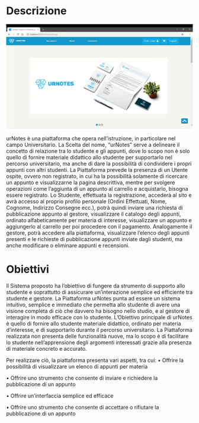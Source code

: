 # Descrizione

![Descrizione ](images/homepage.png)

urNotes è una piattaforma che opera nell’istruzione, in particolare nel campo Universitario.
La Scelta del nome, “urNotes” serve a delineare il concetto di relazione tra lo studente e gli appunti, dove lo scopo non è solo quello di fornire materiale didattico allo studente per supportarlo nel percorso universitario, ma anche di dare la possibilità di condividere i propri appunti con altri studenti.
La Piattaforma prevede la presenza di un Utente ospite, ovvero non registrato, in cui ha la possibilità solamente di ricercare un appunto e visualizzarne la pagina descrittiva, mentre per svolgere operazioni come l’aggiunta di un appunto al carrello e acquistarlo, bisogna essere registrato.
Lo Studente, effettuata la registrazione, accederà al sito e avrà accesso al proprio profilo personale (Ordini Effettuati, Nome, Cognome, Indirizzo Consegne ecc.), potrà quindi inviare una richiesta di pubblicazione appunto al gestore, visualizzare il catalogo degli appunti, ordinato alfabeticamente per materia di interesse, visualizzare un appunto e aggiungerlo al carrello per poi procedere con il pagamento.
Analogamente il gestore, potrà accedere alla piattaforma, visualizzare l’elenco degli appunti presenti e le richieste di pubblicazione appunti inviate dagli studenti, ma anche modificare o eliminare appunti e recensioni.

# Obiettivi

Il Sistema proposto ha l’obiettivo di fungere da strumento di supporto allo studente e soprattutto di assicurare un’interazione semplice ed efficiente tra studente e gestore. 
La Piattaforma urNotes punta ad essere un sistema intuitivo, semplice e immediato che permetta allo studente di avere una visione completa di ciò che davvero ha bisogno nello studio, e al gestore di interagire in modo efficace con lo studente. 
L’Obiettivo principale di urNotes è quello di fornire allo studente materiale didattico, ordinato per materia d’interesse, e di supportarlo durante il percorso universitario.
La Piattaforma realizzata non presenta delle funzionalità nuove, ma lo scopo è di facilitare lo studente nell’apprensione degli argomenti interessati grazie alla presenza di materiale concreto e accurato.

Per realizzare ciò, la piattaforma presenta vari aspetti, tra cui:
•	Offrire la possibilità di visualizzare un elenco di appunti per materia

•	Offrire uno strumento che consente di inviare e richiedere la pubblicazione di un appunto

•	Offrire un’interfaccia semplice ed efficace 

•	Offrire uno strumento che consente di accettare o rifiutare la pubblicazione di un appunto
